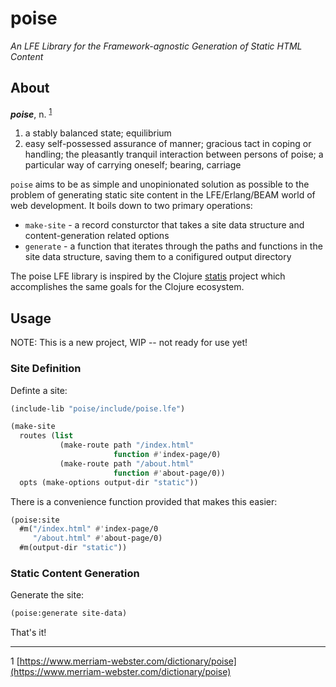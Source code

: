 # poise

*An LFE Library for the Framework-agnostic Generation of Static HTML Content*

## About

<em><strong>poise</strong></em>, n. <sup>[1](#footnote1)</sup>

1. a stably balanced state; equilibrium
1. easy self-possessed assurance of manner; gracious tact in coping or
   handling; the pleasantly tranquil interaction between persons of poise; a
   particular way of carrying oneself; bearing, carriage

`poise` aims to be as simple and unopinionated solution as possible to the
problem of generating static site content in the LFE/Erlang/BEAM world of web
development. It boils down to two primary operations:

* `make-site` - a record consturctor that takes a site data structure and
  content-generation related options
* `generate` - a function that iterates through the paths and functions in the
  site data structure, saving them to a conifigured output directory

The poise LFE library is inspired by the Clojure
[statis](https://github.com/magnars/stasis) project which accomplishes the
same goals for the Clojure ecosystem.

## Usage

NOTE: This is a new project, WIP -- not ready for use yet!

### Site Definition

Definte a site:

```cl
(include-lib "poise/include/poise.lfe")

(make-site
  routes (list
           (make-route path "/index.html"
                       function #'index-page/0)
           (make-route path "/about.html"
                       function #'about-page/0))
  opts (make-options output-dir "static"))
```

There is a convenience function provided that makes this easier:

```cl
(poise:site
  #m("/index.html" #'index-page/0
     "/about.html" #'about-page/0)
  #m(output-dir "static"))
```


### Static Content Generation

Generate the site:

```cl
(poise:generate site-data)
```

That's it!


----
<a name="footnote1">1</a>
[https://www.merriam-webster.com/dictionary/poise](https://www.merriam-webster.com/dictionary/poise)
